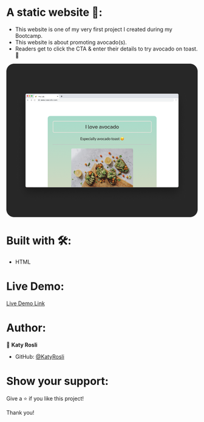 # A static website 🥑: 
- This website is one of my very first project I created during my Bootcamp. 
- This website is about promoting avocado(s).
- Readers get to click the CTA & enter their details to try avocado on toast. 🥑

![screenshot](./AvocadoSite@1.png)

# Built with 🛠️:
- HTML

# Live Demo:
[Live Demo Link](https://festive-hawking-fee964.netlify.app/)

# Author:
👩 **Katy Rosli**
- GitHub: [@KatyRosli](https://github.com/KatyRosli)

# Show your support:
Give a ⭐️ if you like this project!

Thank you!

